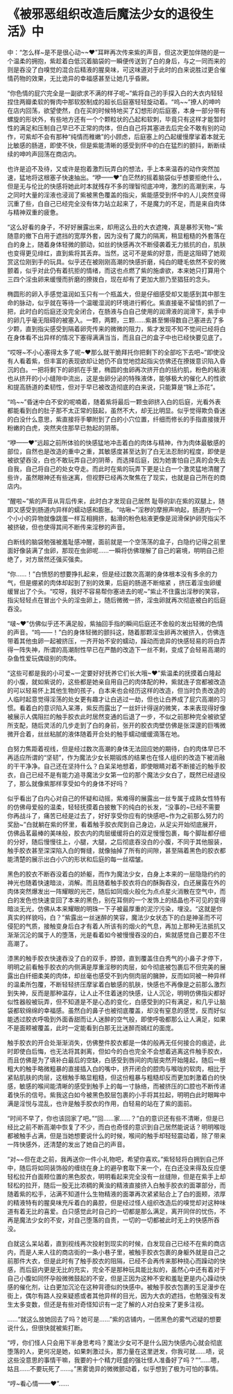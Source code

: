 # 《被邪恶组织改造后魔法少女的退役生活》中

中：“怎么样~是不是很心动~~❤”耳畔再次传来紫的声音，但这次更加伴随的是一个温柔的拥抱，紫趁着白低沉着脑袋的一瞬便传送到了白的身后，与之一同而来的则是吞没了白嗅觉的混合后精液的腥臭味，可这味道对于此时的白来说胜过更合催情药物的效果，无比诡异的幸福感甚至让她几乎昏厥。

“你色情的屁穴完全是一副欲求不满的样子呢~”紫将自己的手探入白的大衣内轻轻捏住两瓣柔软的臀肉中那软胶制成的超长后庭塞轻轻旋动着。“呜~~”撩人的呻吟在店内回荡，欲望使然，白在买的时候特地买了幻想形的后庭塞，本身一部分带有螺旋的形状外，有些地方还有一个个颗粒状的凸起和软刺，毕竟只有这样才能暂时性的满足和压制自己早已不正常的肉体，但白自己将其塞进去后完全不敢有别的动作，可紫却不会有那种“纯情而稚嫩”的小顾虑，后庭塞上的凸起缓慢摩挲着本就无比敏感的肠道，即使不快，但是紫能清晰的感受到怀中的白在猛烈的颤抖，断断续续的呻吟声回荡在商店内。

也许是迫不及待，又或许是抱着激烈玩弄白的想法，手上本来温吞的动作突然加速，猛地将这根塞子快速抽出。“咿——❤”白茫然的摇着脑袋似乎想要拒绝什么，但是无与伦比的快感将她此时本就残存不多的理智彻底冲垮，激烈的高潮到来，与之同时大量的淫液也浸润了紫被黑色覆盖的指尖，紫能感受到怀中的人儿突然变得沉重了些，白自己已经完全没有体力站立起来了，不是魔力的不足，而是来自肉体与精神双重的疲惫。

“这么好看的身子，不好好展露出来，却用这么丑的大衣遮掩，真是暴殄天物~”紫随意的撤下白用于遮挡的宽厚外套，因为没有了魔力的隔离，稍显粗糙的外套落在白的身上，随着身体轻微的颤动，如丝的快感再次不断侵袭着无力抵抗的白，肌肤也变得更见绯红，直到紫将其丢弃。当然，这可不是紫的好意，而是这阻碍了她观赏这位刚到手的玩具。似乎还在被刚刚高潮的快感折磨，纯白的睫毛依然不安的微颤着，似乎对此仍有着抗拒的情绪，而这也点燃了紫的施虐欲，本来她只打算用个三四个淫虫卵来缓慢而折磨的撩拨白，现在却有了更加大胆乃至猖狂的念头。

椭圆形的卵入手感觉温润如玉只有一个瓶盖大，但是仔细感受却又能感到其中那生命的脉动，似乎就在等待一个温暖湿润的环境进行孵化。紫直接毫不留情的抓了一把，此时白的后庭还没完全闭合，在肠液与白自己使用的润滑液的润滑下，紫手中的卵几乎毫无阻碍的被塞入。一颗，两颗，三颗……紫甚至懒得数自己塞进去了多少颗，直到指尖感受到隔着卵壳传来的微微的阻力，紫才发现不知不觉间已经将白在身体看不出异样的情况下塞得满满当当，而且自己的盒子中也已经快要见底了。

“哎呀~不小心塞得太多了呢~❤那么就干脆拜托你把剩下的全部吃下去吧~”即使没有人看着紫，但丰富的表现欲却让她仍不自觉地捻起指尖仿佛还在撩拨意识陷入昏沉的白。一把将剩下的卵抓在手里，椭圆的虫卵再次挤开白的括约肌，粉色的粘液也从挤开的小小缝隙中流出，这是虫卵分泌的特殊液体，能够极大的催化人的性欲和提高肠道的柔韧性，但对于早已被改造彻底的白来说，只能算是“锦上添花”。

“呜~~”昏迷中白不安的呢喃着，随着紫将最后一颗虫卵挤入白的后庭，光看外表都能看到白的肚子那不太正常的鼓起，虽然不大，却无比明显。似乎觉得欺负昏迷的白没什么意思，紫直接将手攀附到了白的小穴位置，纤细而修长的手指直接拨开粉嫩的白虎，突然夹住那早已勃起的阴蒂。

“咿——❤”远超之前所体验的快感猛地冲击着白的肉体与精神，作为肉体最敏感的部位，自然也是改造的重中之重，其敏感度甚至达到了白无法忍耐的程度，即使是被欲望吞没，白也不敢玩弄自己的阴蒂，而选择后庭，因为她害怕自己真的会失去自我，自己将自己的处女夺走。而此时在紫的玩弄下更是让白一个激灵猛地清醒了些许，虽然眼神还有些迷离，但视野已经再次聚焦在了现实，也就是自己所在的商店内。

“醒啦~”紫的声音从背后传来，此时白才发现自己居然 耻辱的趴在紫的双腿上，随即又感受到肠道内异样的蠕动感和膨胀。“咕啾~”淫秽的摩擦声响起，肠道内一个个小小的异物就像跳蛋一样互相拥挤，黏滑的粉色粘液更像是润滑保护卵壳指尖不被挤破，但也使得其间不断传来淫秽的声音。

白断线的脑袋勉强被羞耻感冲醒，面前就是一个空荡荡的盒子，白隐约记得之前里面好像装满了虫卵，那现在虫卵呢……一瞬将仿佛理解了自己的窘境，明明自己拒绝了，对方居然还强买强卖。

“你……！”白愤怒的想要挣扎起来，但是经过数次高潮的身体根本没有多余的力气，但是绷紧的肉体却起到了别的效果，后庭的肠道不断缩紧 ，挤压着淫虫卵缓缓冒出了个头。“哎呀，我好不容易帮你塞进去的呢~”紫止不住露出淫秽的笑容，指尖轻轻点在冒出个头的淫虫卵上，随后微微一挤，淫虫卵就再次彻底被白的后庭吞没。

“啵~❤”仿佛似乎还不满足般，紫抽回手指的瞬间后庭还不舍般的发出轻微的色情的声音。“呜——！”白的身体轻微的颤抖这，随着那颗淫虫卵再次被挤入，仿佛连带着其他虫卵一起被挤压，一齐开始不安的蠕动，躁动而诡异的快感轻易的将白弄得一阵失神，所谓的高潮耐性早已在严酷的改造下一丝不剩，变成了会轻易高潮的杂鱼性爱玩偶级别的肉体。

“这些可都是我的小可爱~一定要好好抚养它们长大哦~❤”紫温柔的抚摸着白隆起的小腹，就如紫说的，这些都是她亲自用自己的肉体配的种，紫就连子宫都被改造的可以轻易怀上其他生物的孩子，白本来也会经历这样的改造，但当时负责改造的人临时起意觉得淫荡的处女更有趣才让白逃过一劫，但也让白养成了屁穴高潮的习惯。看着白的意识陷入呆滞，紫反而露出了一丝奸计得逞的微笑，本来表现得好像被展示人偶阻拦的触手胶衣此时居然变通的后退了一步，不似之前那种完全被欲望所支配，随后灵活的几步走到了白的身前，张开的胶衣肉壁仿佛是张深邃的巨嘴微微开合着，丝丝粘腻的液体随着开合处的触手蠕动缓缓滴落在地。

白努力焦距着视线，但是经过数次高潮的身体无法回应她的期待，白的肉体早已不再适应所谓的“坚韧”，作为魔法少女长期锻炼的结果也在怪人组织的改造下被消融的干干净净。自己还在坚持什么？白呆呆地想着，即使眼睛对着不断接近的触手胶衣，自己已经不是有能力追寻魔法少女第一位的那个魔法少女白了，既然已经退役了，那么就像紫那样享受如今的身体不好吗？

似乎看出了白内心对自己的怀疑和动摇，紫难得的展露出一丝专属于成熟女性特有的仿佛母爱般的温柔，轻轻抚摸着白披散下的纯白的长发，“没事的~已经不需要你再战斗了，痛苦已经是过去了，好好享受你应有的快感吧~作为之前那么努力的奖励~”白就躺在紫的怀里，看着触手胶衣爬到自己身边，从足尖开始彻底展开，仿佛品茗最棒的美味般，胶衣内的肉层缓缓将白的双足慢慢包裹，每个脚趾都仔细的分好，随后慢慢往上，小腿，大腿，之后彻底吞没白的小腹，不同于其他服装，触手胶衣甚至深深陷入白的臀缝，就像抽掉了所有的间隙，甚至隔着黑色的胶衣都能清楚的展示出白小穴的形状和后庭的每一丝褶皱。

黑色的胶衣不断吞没着白的娇躯，而作为魔法少女，白身上本来的一层隐隐约约的神光也随着快速暗淡，消解。而且随着触手胶衣将白的酥胸吞没，白还展露在外的肉体突然爆发出一阵耀眼的光芒，随后如同烟火般化为点点星火消散在空气中，而白的发色也快速变回了本来的黑色，别在耳侧的一个发饰上的结晶也不可见的变得暗淡无光，仿佛从本来耀眼的明珠一下子被最厚重的泥泞污染，埋没。“这就是你真实的样貌吗，白？”紫露出一丝迷醉的笑容，魔法少女状态下的白是神圣而不可侵犯的气质，接触变身后白才有着人所该有的烟火的气息，再加上那种无法抵抗又渐渐沉沦的属于人的堕落，光是看着如今被慢慢吞没的白，紫就感觉自己要忍不住高潮了。

漆黑的触手胶衣快速吞没了白的双手，脖颈，直到覆盖住白秀气的小鼻子才停下，明明之前看触手胶衣的内侧满是厚重淫秽的肉层，如今彻底被包裹后不但完美的展露出白纤细柔美的肉体，却丝毫也感受不到内侧肉层的臃肿，反而如同被一种异样的温柔所包覆，不断轻轻挤压摩挲着白敏感的肌肤，快感也不再像是之前那么激烈到失神，反而是那种温存，让人止不住着迷的快感，让人沉沦，明明仿佛指尖都好似性器般被玩弄，但不知道是不是心态的变化，白感受到的只有满足，和几乎让脑袋都软绵绵的幸福感。虽然白的鼻子也被彻底覆盖，却没有窒息的感觉，反而好似能透过胶衣呼吸到外面香甜而让人迷醉的空气般，即使呼吸都那么让人满足，如果不是面颊被覆盖，此时一定能看到白那无比迷醉而嫣红的面庞。

触手胶衣的开合处渐渐消失，仿佛整件胶衣都是一体的般再无任何接合的痕迹，此时即使白后悔，也无法将其剥离，但如今的白也完全不会想着逃离这件触手胶衣，而且仿佛是为了填补白最后的空缺，白感受到唇间的肉层突然开始隆起，随后一根粗大的触手略微粗暴的直接插入白的嘴中，挤开闭合的腔肉与喉咙的软肉，相比于紧贴肌肤的肉层，这根触手略显粗糙，但这份粗暴与粗糙却反而更加刺激着白的快感，敏感的喉间能清晰的感受到触手上的每一寸脉络，而被挤压的口腔也不断传递着快乐的信号。紫我这白如今被黑色胶层包裹的小手将其拉起，明明白此时眼眸中满是淫悦与混乱，也许是触手胶衣的作用，白轻易的站在了紫的面前。

“时间不早了，你也该回家了吧。”“回……家……？”白的意识还有些不清晰，但是已经比之前不断高潮中恢复了不少，而白也奇怪的意识到自己居然能说话？明明喉咙都被触手占满，但是当她想要说什么的时候，喉间的触手却轻轻震动着，除了带来一阵快感外，还清楚的发出了她自己的声音。

“对~~但在走之前，我再送你一件小礼物吧，希望你喜欢。”紫轻轻将白拥到自己怀中，随后将如同装饰般的缠绕在身上的避孕套取下来一个，在白还没来得及反应便轻松拉开白面颊位置的黑色胶衣，明明看起来完全没有一丝缝隙，但是在紫手上却轻松的拉开，随后一股无比浓稠的黄浊的精液直接挤入白触手胶衣的面罩部分，而随着紫的松手，沾满不知道什么生物精液的面罩再次紧紧贴合上了白的面颊，浓厚的精液特有的腥臭味充斥着白的鼻腔，但是经过怪人组织改造后的嗅觉却对这种味道有着无比的喜爱。白只感觉此时自己的一切都是那么满足，离开同伴的忧伤，不再是魔法少女的不安，对自己堕落的自责，一切的一切都被此时无上的快感所吞没。

白就这么呆站着，直到视线再次投射到现实的时候，白发现自己已经不在紫的商店内，而是人来人往的商店街的一条小巷子里，被触手胶衣包裹的身躯外就是自己之前那件大衣，但是此时有了触手胶衣的阻隔，已经不会再传来那种挠心而躁动的快感，而后庭内更是无比的充实，完全不是那种玩具能比拟的，虽然心中还有着对于自己小腹如同怀孕般微微鼓起的不安，但是正因为这种不安和羞耻更是内心躁动快感的催化剂，让白更加沉沦在这种背德似的快感中。被触手胶衣包裹的玉足漫步在街上，偶尔有路人投来疑惑或者其他异样的目光，因为大衣的遮挡，也勉强没有发生太多变数，但还是有些对奇怪知识有一定了解的人对白投来了更多注视。

……“就这么放她回去了吗？她可是……”紫的店铺内，一团黑色的雾气迟疑的想要说什么，但很快就被紫打断。

“哼，你们怪人只会用下半身思考吗？魔法少女可不是什么因为快感内心就会彻底堕落的人，更何况是她，如果刺激过头，那力量在这里迸发，你我可就……啧，说这些没意思的事情干嘛，我要的十个精力旺盛的强壮怪人准备好了吗？”“……嗯，姑且……不要玩死了……。”黑雾诡异的微微颤动着，似乎想到了极为可怕的事情。

“哼~看心情——❤”……

 